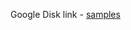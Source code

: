 Google Disk link - [samples](https://drive.google.com/drive/folders/1YMXs8D5G4-hd3IAH9VSr9nzLa2TkAM1T?usp=sharing)
